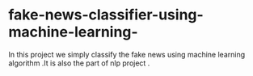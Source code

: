 # fake-news-classifier-using-machine-learning-
In this project we simply classify the fake news using machine learning algorithm .It is also the part of nlp project .
